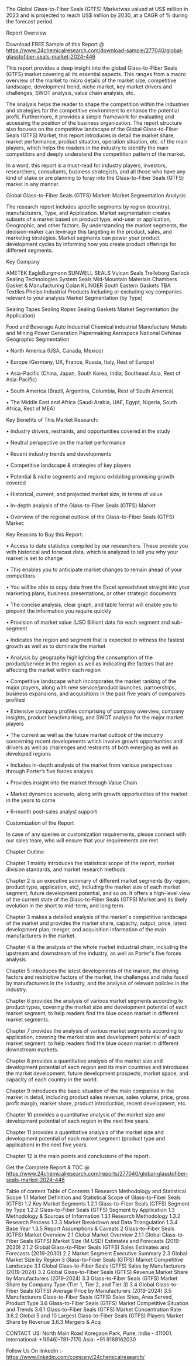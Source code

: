 The Global Glass-to-Fiber Seals (GTFS) Marketwas valued at US$ million in 2023 and is projected to reach US$ million by 2030, at a CAGR of % during the forecast period.

Report Overview

Download FREE Sample of this Report @ https://www.24chemicalresearch.com/download-sample/277040/global-glasstofiber-seals-market-2024-446

This report provides a deep insight into the global Glass-to-Fiber Seals (GTFS) market covering all its essential aspects. This ranges from a macro overview of the market to micro details of the market size, competitive landscape, development trend, niche market, key market drivers and challenges, SWOT analysis, value chain analysis, etc.

The analysis helps the reader to shape the competition within the industries and strategies for the competitive environment to enhance the potential profit. Furthermore, it provides a simple framework for evaluating and accessing the position of the business organization. The report structure also focuses on the competitive landscape of the Global Glass-to-Fiber Seals (GTFS) Market, this report introduces in detail the market share, market performance, product situation, operation situation, etc. of the main players, which helps the readers in the industry to identify the main competitors and deeply understand the competition pattern of the market.

In a word, this report is a must-read for industry players, investors, researchers, consultants, business strategists, and all those who have any kind of stake or are planning to foray into the Glass-to-Fiber Seals (GTFS) market in any manner.

Global Glass-to-Fiber Seals (GTFS) Market: Market Segmentation Analysis

The research report includes specific segments by region (country), manufacturers, Type, and Application. Market segmentation creates subsets of a market based on product type, end-user or application, Geographic, and other factors. By understanding the market segments, the decision-maker can leverage this targeting in the product, sales, and marketing strategies. Market segments can power your product development cycles by informing how you create product offerings for different segments.

Key Company

AMETEK
EagleBurgmann
SUNWELL SEALS
Vulcan Seals
Trelleborg
Garlock Sealing Technologies
System Seals
Mid-Mountain Materials
Chambers Gasket & Manufacturing
Colan
KLINGER
South Eastern Gaskets
TBA Textiles
Phelps Industrial Products
Including or excluding key companies relevant to your analysis
Market Segmentation (by Type)

Sealing Tapes
Sealing Ropes
Sealing Gaskets
Market Segmentation (by Application)

Food and Beverage
Auto Industrial
Chemical industrial
Manufacture
Metals and Mining
Power Generation
Papermaking
Aerospace
National Defense
Geographic Segmentation

• North America (USA, Canada, Mexico)

• Europe (Germany, UK, France, Russia, Italy, Rest of Europe)

• Asia-Pacific (China, Japan, South Korea, India, Southeast Asia, Rest of Asia-Pacific)

• South America (Brazil, Argentina, Columbia, Rest of South America)

• The Middle East and Africa (Saudi Arabia, UAE, Egypt, Nigeria, South Africa, Rest of MEA)

Key Benefits of This Market Research:

• Industry drivers, restraints, and opportunities covered in the study

• Neutral perspective on the market performance

• Recent industry trends and developments

• Competitive landscape & strategies of key players

• Potential & niche segments and regions exhibiting promising growth covered

• Historical, current, and projected market size, in terms of value

• In-depth analysis of the Glass-to-Fiber Seals (GTFS) Market

• Overview of the regional outlook of the Glass-to-Fiber Seals (GTFS) Market:

Key Reasons to Buy this Report:

• Access to date statistics compiled by our researchers. These provide you with historical and forecast data, which is analyzed to tell you why your market is set to change

• This enables you to anticipate market changes to remain ahead of your competitors

• You will be able to copy data from the Excel spreadsheet straight into your marketing plans, business presentations, or other strategic documents

• The concise analysis, clear graph, and table format will enable you to pinpoint the information you require quickly

• Provision of market value (USD Billion) data for each segment and sub-segment

• Indicates the region and segment that is expected to witness the fastest growth as well as to dominate the market

• Analysis by geography highlighting the consumption of the product/service in the region as well as indicating the factors that are affecting the market within each region

• Competitive landscape which incorporates the market ranking of the major players, along with new service/product launches, partnerships, business expansions, and acquisitions in the past five years of companies profiled

• Extensive company profiles comprising of company overview, company insights, product benchmarking, and SWOT analysis for the major market players

• The current as well as the future market outlook of the industry concerning recent developments which involve growth opportunities and drivers as well as challenges and restraints of both emerging as well as developed regions

• Includes in-depth analysis of the market from various perspectives through Porter’s five forces analysis

• Provides insight into the market through Value Chain

• Market dynamics scenario, along with growth opportunities of the market in the years to come

• 6-month post-sales analyst support

Customization of the Report

In case of any queries or customization requirements, please connect with our sales team, who will ensure that your requirements are met.

Chapter Outline

Chapter 1 mainly introduces the statistical scope of the report, market division standards, and market research methods.

Chapter 2 is an executive summary of different market segments (by region, product type, application, etc), including the market size of each market segment, future development potential, and so on. It offers a high-level view of the current state of the Glass-to-Fiber Seals (GTFS) Market and its likely evolution in the short to mid-term, and long term.

Chapter 3 makes a detailed analysis of the market's competitive landscape of the market and provides the market share, capacity, output, price, latest development plan, merger, and acquisition information of the main manufacturers in the market.

Chapter 4 is the analysis of the whole market industrial chain, including the upstream and downstream of the industry, as well as Porter's five forces analysis.

Chapter 5 introduces the latest developments of the market, the driving factors and restrictive factors of the market, the challenges and risks faced by manufacturers in the industry, and the analysis of relevant policies in the industry.

Chapter 6 provides the analysis of various market segments according to product types, covering the market size and development potential of each market segment, to help readers find the blue ocean market in different market segments.

Chapter 7 provides the analysis of various market segments according to application, covering the market size and development potential of each market segment, to help readers find the blue ocean market in different downstream markets.

Chapter 8 provides a quantitative analysis of the market size and development potential of each region and its main countries and introduces the market development, future development prospects, market space, and capacity of each country in the world.

Chapter 9 introduces the basic situation of the main companies in the market in detail, including product sales revenue, sales volume, price, gross profit margin, market share, product introduction, recent development, etc.

Chapter 10 provides a quantitative analysis of the market size and development potential of each region in the next five years.

Chapter 11 provides a quantitative analysis of the market size and development potential of each market segment (product type and application) in the next five years.

Chapter 12 is the main points and conclusions of the report.

Get the Complete Report & TOC @ https://www.24chemicalresearch.com/reports/277040/global-glasstofiber-seals-market-2024-446

Table of content
Table of Contents
1 Research Methodology and Statistical Scope
1.1 Market Definition and Statistical Scope of Glass-to-Fiber Seals (GTFS)
1.2 Key Market Segments
1.2.1 Glass-to-Fiber Seals (GTFS) Segment by Type
1.2.2 Glass-to-Fiber Seals (GTFS) Segment by Application
1.3 Methodology & Sources of Information
1.3.1 Research Methodology
1.3.2 Research Process
1.3.3 Market Breakdown and Data Triangulation
1.3.4 Base Year
1.3.5 Report Assumptions & Caveats
2 Glass-to-Fiber Seals (GTFS) Market Overview
2.1 Global Market Overview
2.1.1 Global Glass-to-Fiber Seals (GTFS) Market Size (M USD) Estimates and Forecasts (2019-2030)
2.1.2 Global Glass-to-Fiber Seals (GTFS) Sales Estimates and Forecasts (2019-2030)
2.2 Market Segment Executive Summary
2.3 Global Market Size by Region
3 Glass-to-Fiber Seals (GTFS) Market Competitive Landscape
3.1 Global Glass-to-Fiber Seals (GTFS) Sales by Manufacturers (2019-2024)
3.2 Global Glass-to-Fiber Seals (GTFS) Revenue Market Share by Manufacturers (2019-2024)
3.3 Glass-to-Fiber Seals (GTFS) Market Share by Company Type (Tier 1, Tier 2, and Tier 3)
3.4 Global Glass-to-Fiber Seals (GTFS) Average Price by Manufacturers (2019-2024)
3.5 Manufacturers Glass-to-Fiber Seals (GTFS) Sales Sites, Area Served, Product Type
3.6 Glass-to-Fiber Seals (GTFS) Market Competitive Situation and Trends
3.6.1 Glass-to-Fiber Seals (GTFS) Market Concentration Rate
3.6.2 Global 5 and 10 Largest Glass-to-Fiber Seals (GTFS) Players Market Share by Revenue
3.6.3 Mergers & Acq

CONTACT US:
North Main Road Koregaon Park, Pune, India - 411001.
International: +1(646)-781-7170
Asia: +91 9169162030

Follow Us On linkedin :- https://www.linkedin.com/company/24chemicalresearch/
